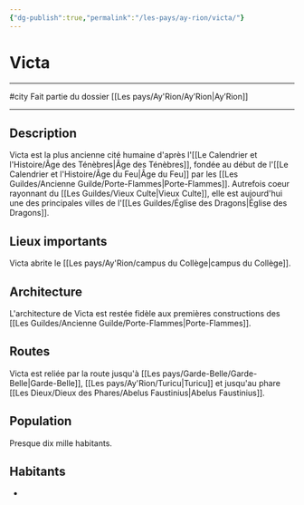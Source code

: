 ```yaml
---
{"dg-publish":true,"permalink":"/les-pays/ay-rion/victa/"}
---
```


# Victa
---
#city 
Fait partie du dossier [[Les pays/Ay'Rion/Ay’Rion\|Ay’Rion]]

-------
## Description
Victa est la plus ancienne cité humaine d'après l'[[Le Calendrier et l'Histoire/Âge des Ténèbres\|Âge des Ténèbres]], fondée au début de l'[[Le Calendrier et l'Histoire/Âge du Feu\|Âge du Feu]] par les [[Les Guildes/Ancienne Guilde/Porte-Flammes\|Porte-Flammes]]. Autrefois coeur rayonnant du [[Les Guildes/Vieux Culte\|Vieux Culte]], elle est aujourd'hui une des principales villes de l'[[Les Guildes/Église des Dragons\|Église des Dragons]].
## Lieux importants
Victa abrite le [[Les pays/Ay'Rion/campus du Collège\|campus du Collège]].
## Architecture
L'architecture de Victa est restée fidèle aux premières constructions des [[Les Guildes/Ancienne Guilde/Porte-Flammes\|Porte-Flammes]].
## Routes
Victa est reliée par la route jusqu'à [[Les pays/Garde-Belle/Garde-Belle\|Garde-Belle]], [[Les pays/Ay'Rion/Turicu\|Turicu]] et jusqu'au phare [[Les Dieux/Dieux des Phares/Abelus Faustinius\|Abelus Faustinius]].
## Population
Presque dix mille habitants.
## Habitants
- 